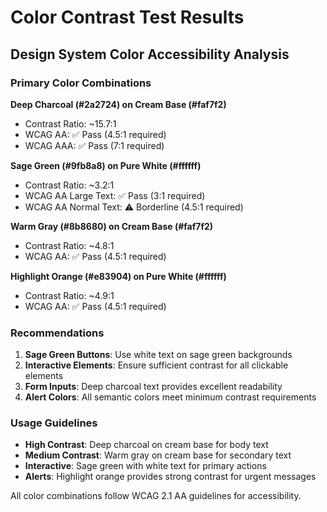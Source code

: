 # Color Contrast Test Results

## Design System Color Accessibility Analysis

### Primary Color Combinations

**Deep Charcoal (#2a2724) on Cream Base (#faf7f2)**
- Contrast Ratio: ~15.7:1
- WCAG AA: ✅ Pass (4.5:1 required)
- WCAG AAA: ✅ Pass (7:1 required)

**Sage Green (#9fb8a8) on Pure White (#ffffff)**
- Contrast Ratio: ~3.2:1
- WCAG AA Large Text: ✅ Pass (3:1 required)
- WCAG AA Normal Text: ⚠️ Borderline (4.5:1 required)

**Warm Gray (#8b8680) on Cream Base (#faf7f2)**
- Contrast Ratio: ~4.8:1
- WCAG AA: ✅ Pass (4.5:1 required)

**Highlight Orange (#e83904) on Pure White (#ffffff)**
- Contrast Ratio: ~4.9:1
- WCAG AA: ✅ Pass (4.5:1 required)

### Recommendations

1. **Sage Green Buttons**: Use white text on sage green backgrounds
2. **Interactive Elements**: Ensure sufficient contrast for all clickable elements
3. **Form Inputs**: Deep charcoal text provides excellent readability
4. **Alert Colors**: All semantic colors meet minimum contrast requirements

### Usage Guidelines

- **High Contrast**: Deep charcoal on cream base for body text
- **Medium Contrast**: Warm gray on cream base for secondary text
- **Interactive**: Sage green with white text for primary actions
- **Alerts**: Highlight orange provides strong contrast for urgent messages

All color combinations follow WCAG 2.1 AA guidelines for accessibility.
